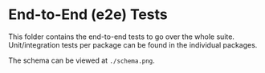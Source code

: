 # End-to-End (e2e) Tests

This folder contains the end-to-end tests to go over the whole suite. Unit/integration tests per package can be found in
the individual packages.

The schema can be viewed at `./schema.png`.
